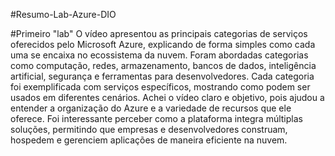 #Resumo-Lab-Azure-DIO

#Primeiro "lab"
O vídeo apresentou as principais categorias de serviços oferecidos pelo Microsoft Azure, explicando de forma simples como cada uma se encaixa no ecossistema da nuvem. Foram abordadas categorias como computação, redes, armazenamento, bancos de dados, inteligência artificial, segurança e ferramentas para desenvolvedores. Cada categoria foi exemplificada com serviços específicos, mostrando como podem ser usados em diferentes cenários.
Achei o vídeo claro e objetivo, pois ajudou a entender a organização do Azure e a variedade de recursos que ele oferece. Foi interessante perceber como a plataforma integra múltiplas soluções, permitindo que empresas e desenvolvedores construam, hospedem e gerenciem aplicações de maneira eficiente na nuvem.
